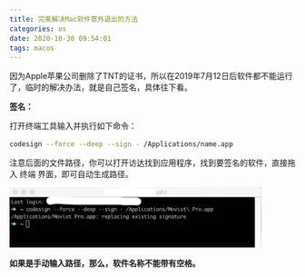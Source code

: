 ```yaml
---
title: 完美解决Mac软件意外退出的方法
categories: os
date: 2020-10-30 09:54:01
tags: macos
---
```




因为Apple苹果公司删除了TNT的证书，所以在2019年7月12日后软件都不能运行了，临时的解决办法，就是自己签名，具体往下看。

**签名：**

打开终端工具输入并执行如下命令：

```bash
codesign --force --deep --sign - /Applications/name.app
```

注意后面的文件路径，你可以打开访达找到应用程序，找到要签名的软件，直接拖入 终端 界面，即可自动生成路径。

![11438996-afcf20951f712ce2](%E5%AE%8C%E7%BE%8E%E8%A7%A3%E5%86%B3Mac%E8%BD%AF%E4%BB%B6%E6%84%8F%E5%A4%96%E9%80%80%E5%87%BA%E7%9A%84%E6%96%B9%E6%B3%95/11438996-afcf20951f712ce2.png)

**如果是手动输入路径，那么，软件名称不能带有空格。**

